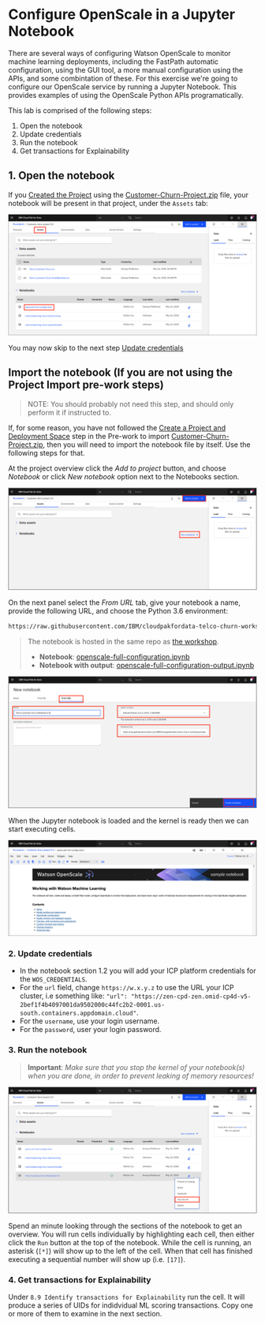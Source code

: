 # Configure OpenScale in a Jupyter Notebook

There are several ways of configuring Watson OpenScale to monitor machine learning deployments, including the FastPath automatic configuration, using the GUI tool, a more manual configuration using the APIs, and some combintation of these.
For this exercise we're going to configure our OpenScale service by running a Jupyter Notebook. This provides examples of using the OpenScale Python APIs programatically.

This lab is comprised of the following steps:

1. Open the notebook
2. Update credentials
3. Run the notebook
4. Get transactions for Explainability

## 1. Open the notebook

If you [Created the Project](https://ibm-developer.gitbook.io/cloudpakfordata-telco-workshop/getting-started/pre-work#2-create-a-project-and-deployment-space) using the [Customer-Churn-Project.zip](https://github.ibm.com/IBMDeveloper/cp4d-workshop-telco-churn/tree/master/projects/Customer-Churn-Project.zip) file, your notebook will be present in that project, under the `Assets` tab:

![Project from zip assets tab](../.gitbook/assets/images/aios/aios-notebook-zip-file-asset.png)

You may now skip to the next step [Update credentials](#2-update-credentials)

## Import the notebook (If you are not using the Project Import pre-work steps)

> NOTE: You should probably not need this step, and should only perform it if instructed to.

If, for some reason, you have not followed the [Create a Project and Deployment Space](https://ibm-developer.gitbook.io/cloudpakfordata-telco-workshop/getting-started/pre-work#2-create-a-project-and-deployment-space) step in the Pre-work to import [Customer-Churn-Project.zip](https://github.ibm.com/IBMDeveloper/cp4d-workshop-telco-churn/tree/master/projects/Customer-Churn-Project.zip), then you will need to import the notebook file by itself. Use the following steps for that.

At the project overview click the *Add to project* button, and choose *Notebook* or click *New notebook* option next to the Notebooks section.

![Add a new asset](../.gitbook/assets/images/wml/wml-1-add-asset.png)

On the next panel select the *From URL* tab, give your notebook a name, provide the following URL, and choose the Python 3.6 environment:

```bash
https://raw.githubusercontent.com/IBM/cloudpakfordata-telco-churn-workshop/master/notebooks/openscale-full-configuration.ipynb
```

> The notebook is hosted in the same repo as [the workshop](https://github.com/IBM/cloudpakfordata-telco-churn-workshop).
>
> * **Notebook**: [openscale-full-configuration.ipynb](https://raw.githubusercontent.com/IBM/cloudpakfordata-telco-churn-workshop/master/notebooks/openscale-full-configuration.ipynb)
> * **Notebook with output**: [openscale-full-configuration-output.ipynb](https://raw.githubusercontent.com/IBM/cloudpakfordata-telco-churn-workshop/master/notebooks/with-output/openscale-full-configuration-output.ipynb)

![Add notebook name and URL](../.gitbook/assets/images/wml/wml-2-add-name-and-url.png)

When the Jupyter notebook is loaded and the kernel is ready then we can start executing cells.

![Notebook loaded](../.gitbook/assets/images/aios/OpenScaleNotebook.png)

### 2. Update credentials

* In the notebook section 1.2 you will add your ICP platform credentials for the `WOS_CREDENTIALS`.
* For the `url` field, change `https://w.x.y.z` to use the URL your ICP cluster, i.e something like: `"url": "https://zen-cpd-zen.omid-cp4d-v5-2bef1f4b4097001da9502000c44fc2b2-0001.us-south.containers.appdomain.cloud"`.
* For the `username`, use your login username.
* For the `password`, user your login password.

### 3. Run the notebook

> **Important**: *Make sure that you stop the kernel of your notebook(s) when you are done, in order to prevent leaking of memory resources!*

![Stop kernel](../.gitbook/assets/images/wml/JupyterStopKernel.png)

Spend an minute looking through the sections of the notebook to get an overview. You will run cells individually by highlighting each cell, then either click the `Run` button at the top of the notebook. While the cell is running, an asterisk (`[*]`) will show up to the left of the cell. When that cell has finished executing a sequential number will show up (i.e. `[17]`).

### 4. Get transactions for Explainability

Under `8.9 Identify transactions for Explainability` run the cell. It will produce a series of UIDs for indidvidual ML scoring transactions. Copy one or more of them to examine in the next section.
